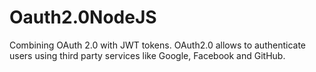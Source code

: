 # Oauth2.0NodeJS
Combining OAuth 2.0 with JWT tokens. OAuth2.0 allows to authenticate users using third party services like Google, Facebook and GitHub.
